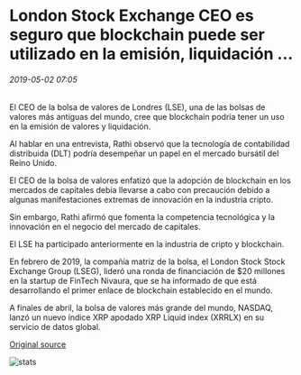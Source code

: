 # London Stock Exchange CEO es seguro que blockchain puede ser utilizado en la emisión, liquidación ...

###### 2019-05-02 07:05

El CEO de la bolsa de valores de Londres (LSE), una de las bolsas de valores más antiguas del mundo, cree que blockchain podría tener un uso en la emisión de valores y liquidación.

Al hablar en una entrevista, Rathi observó que la tecnología de contabilidad distribuida (DLT) podría desempeñar un papel en el mercado bursátil del Reino Unido.

El CEO de la bolsa de valores enfatizó que la adopción de blockchain en los mercados de capitales debía llevarse a cabo con precaución debido a algunas manifestaciones extremas de innovación en la industria cripto.

Sin embargo, Rathi afirmó que fomenta la competencia tecnológica y la innovación en el negocio del mercado de capitales.

El LSE ha participado anteriormente en la industria de cripto y blockchain.

En febrero de 2019, la compañía matriz de la bolsa, el London Stock Stock Exchange Group (LSEG), lideró una ronda de financiación de $20 millones en la startup de FinTech Nivaura, que se ha informado de que está desarrollando el primer enlace de blockchain establecido en el mundo.

A finales de abril, la bolsa de valores más grande del mundo, NASDAQ, lanzó un nuevo índice XRP apodado XRP Liquid index (XRRLX) en su servicio de datos global.

[Original source](https://cointelegraph.com/news/london-stock-exchange-ceo-is-certain-that-blockchain-can-be-used-in-issuing-settlement)

![stats](https://c.statcounter.com/11760860/0/a89fa40b/1/ "stats")